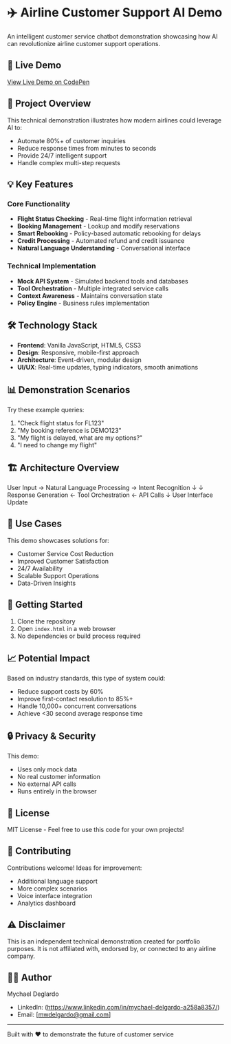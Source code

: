 # ✈️ Airline Customer Support AI Demo

An intelligent customer service chatbot demonstration showcasing how AI can revolutionize airline customer support operations.

## 🚀 Live Demo
[View Live Demo on CodePen](https://codepen.io/neuron-cloud/pen/vEOOrmV)

## 🎯 Project Overview
This technical demonstration illustrates how modern airlines could leverage AI to:
- Automate 80%+ of customer inquiries
- Reduce response times from minutes to seconds
- Provide 24/7 intelligent support
- Handle complex multi-step requests

## 💡 Key Features

### Core Functionality
- **Flight Status Checking** - Real-time flight information retrieval
- **Booking Management** - Lookup and modify reservations
- **Smart Rebooking** - Policy-based automatic rebooking for delays
- **Credit Processing** - Automated refund and credit issuance
- **Natural Language Understanding** - Conversational interface

### Technical Implementation
- **Mock API System** - Simulated backend tools and databases
- **Tool Orchestration** - Multiple integrated service calls
- **Context Awareness** - Maintains conversation state
- **Policy Engine** - Business rules implementation

## 🛠 Technology Stack
- **Frontend**: Vanilla JavaScript, HTML5, CSS3
- **Design**: Responsive, mobile-first approach
- **Architecture**: Event-driven, modular design
- **UI/UX**: Real-time updates, typing indicators, smooth animations

## 📊 Demonstration Scenarios

Try these example queries:
1. "Check flight status for FL123"
2. "My booking reference is DEMO123"
3. "My flight is delayed, what are my options?"
4. "I need to change my flight"

## 🏗 Architecture Overview
User Input → Natural Language Processing → Intent Recognition
↓                                           ↓
Response Generation ← Tool Orchestration ← API Calls
↓
User Interface Update

## 💼 Use Cases

This demo showcases solutions for:
- Customer Service Cost Reduction
- Improved Customer Satisfaction
- 24/7 Availability
- Scalable Support Operations
- Data-Driven Insights

## 🚦 Getting Started

1. Clone the repository
2. Open `index.html` in a web browser
3. No dependencies or build process required

## 📈 Potential Impact

Based on industry standards, this type of system could:
- Reduce support costs by 60%
- Improve first-contact resolution to 85%+
- Handle 10,000+ concurrent conversations
- Achieve <30 second average response time

## 🔒 Privacy & Security

This demo:
- Uses only mock data
- No real customer information
- No external API calls
- Runs entirely in the browser

## 📄 License

MIT License - Feel free to use this code for your own projects!

## 🤝 Contributing

Contributions welcome! Ideas for improvement:
- Additional language support
- More complex scenarios
- Voice interface integration
- Analytics dashboard

## ⚠️ Disclaimer

This is an independent technical demonstration created for portfolio purposes. 
It is not affiliated with, endorsed by, or connected to any airline company.

## 👨‍💻 Author

Mychael Deglardo
- LinkedIn: (https://www.linkedin.com/in/mychael-delgardo-a258a8357/)
- Email: [mwdelgardo@gmail.com]

---

Built with ❤️ to demonstrate the future of customer service
